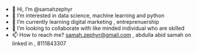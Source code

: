 - 👋 Hi, I’m @samahzephyr
- 👀 I’m interested in data science, machine learning and python
- 🌱 I’m currently learning digital marketing , entreprenuership 
- 💞️ I’m looking to collaborate with like minded individual who are skilled 
- 📫 How to reach me? samah.zephyr@gmail.com , abdulla abid samah on linked in , 8111843307

<!---
samahzephyr/samahzephyr is a ✨ special ✨ repository because its `README.md` (this file) appears on your GitHub profile.
You can click the Preview link to take a look at your changes.
--->

